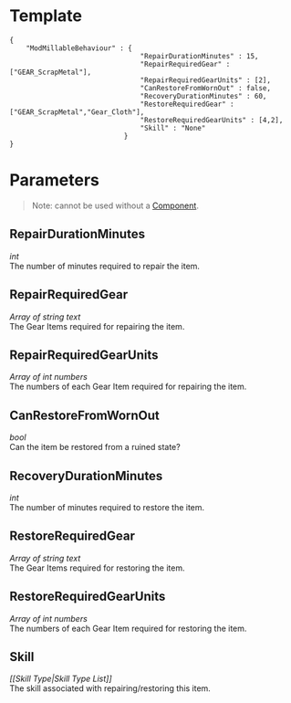 # Template
```
{
    "ModMillableBehaviour" : {
                                "RepairDurationMinutes" : 15,
                                "RepairRequiredGear" : ["GEAR_ScrapMetal"],
                                "RepairRequiredGearUnits" : [2],
                                "CanRestoreFromWornOut" : false,
                                "RecoveryDurationMinutes" : 60,
                                "RestoreRequiredGear" : ["GEAR_ScrapMetal","Gear_Cloth"],
                                "RestoreRequiredGearUnits" : [4,2],
                                "Skill" : "None"
                            }
}
```

# Parameters

> Note: cannot be used without a [Component](Basic-Information-about-Components.md).

## RepairDurationMinutes
*int*<br/>
The number of minutes required to repair the item.

## RepairRequiredGear
*Array of string text*<br/>
The Gear Items required for repairing the item.

## RepairRequiredGearUnits
*Array of int numbers*<br/>
The numbers of each Gear Item required for repairing the item.

## CanRestoreFromWornOut
*bool*<br/>
Can the item be restored from a ruined state?

## RecoveryDurationMinutes
*int*<br/>
The number of minutes required to restore the item.

## RestoreRequiredGear
*Array of string text*<br/>
The Gear Items required for restoring the item.

## RestoreRequiredGearUnits
*Array of int numbers*<br/>
The numbers of each Gear Item required for restoring the item.

## Skill
*[[Skill Type|Skill Type List]]*<br/>
The skill associated with repairing/restoring this item. 